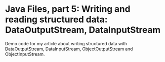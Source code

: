 # Java Files, part 5: Writing and reading structured data: DataOutputStream, DataInputStream

Demo code for my article about writing structured data with DataOutputStream, DataInputStream, ObjectOutputStream and ObjectInputStream.
